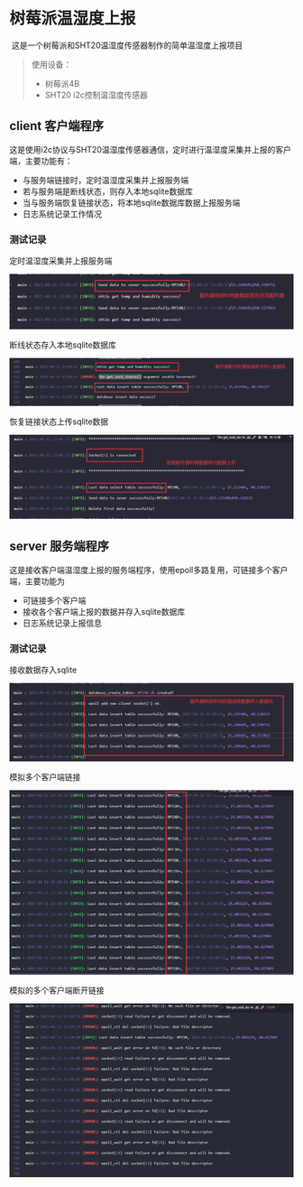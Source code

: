 # 树莓派温湿度上报

​	这是一个树莓派和SHT20温湿度传感器制作的简单温湿度上报项目

> 使用设备：
>
> + 树莓派4B
> + SHT20 i2c控制温湿度传感器
>

## client 客户端程序

​	这是使用i2c协议与SHT20温湿度传感器通信，定时进行温湿度采集并上报的客户端，主要功能有：

+ 与服务端链接时，定时温湿度采集并上报服务端
+ 若与服务端是断线状态，则存入本地sqlite数据库
+ 当与服务端恢复链接状态，将本地sqlite数据库数据上报服务端
+ 日志系统记录工作情况

### 测试记录

定时温湿度采集并上报服务端

![定时温湿度采集并上报服务端](./image/image-20230413201647857.png)



断线状态存入本地sqlite数据库

![断线状态存入本地sqlite数据库](./image/image-20230413201736538.png)



恢复链接状态上传sqlite数据

![恢复链接状态上传sqlite数据](./image/image-20230413201805854.png)

## server 服务端程序

​	这是接收客户端温湿度上报的服务端程序，使用epoll多路复用，可链接多个客户端，主要功能为

+ 可链接多个客户端
+ 接收各个客户端上报的数据并存入sqlite数据库
+ 日志系统记录上报信息

### 测试记录

接收数据存入sqlite

![接收数据存入sqlite](./image/image-20230413202037580.png)



模拟多个客户端链接

![模拟多个客户端链接](./image/image-20230413202159416.png)



模拟的多个客户端断开链接

![模拟的多个客户端断开链接](./image/image-20230413202223979.png)

